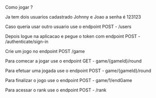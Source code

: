 Como jogar ?

Ja tem dois usuarios cadastrado Johnny e Joao a senha é 123123 

Caso queria usar outro usuario use o endpoint POST - /users

Depois logue na aplicacao e pegue o token com endpoint POST - /authenticate/sign-in

Crie um jogo no endpoint POST /game

Para comecar a jogar use o endpoint GET - game/{gameId}/round

Para efetuar uma jogada use o endpoint POST - game/{gameId}/round

Para finalizar o jogo use o endpoint POST - game/1/endGame

Para acessar o rank use o endpoint POST - /rank



